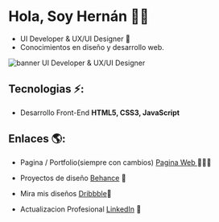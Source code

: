 
# Hola, Soy Hernán 👋🏼

  - UI Developer & UX/UI Designer 🚀 
  - Conocimientos en diseño y desarrollo web.
  <img src="https://trello-attachments.s3.amazonaws.com/5efbca76d0a4785c49e88ddb/60a1c3fab9eb0649c769103e/c051f6ff6e71b1025f5032e60d4cce3f/Dise%C3%B1o_sin_t%C3%ADtulo.png" alt="banner UI Developer & UX/UI Designer ">
  

## Tecnologias ⚡: 
- Desarrollo Front-End **HTML5, CSS3, JavaScript**
 
## Enlaces 🌎:
- Pagina / Portfolio(siempre con cambios) <a href="https://iamhernanflores.netlify.app/"> Pagina Web </a> 👨🏻‍💻
- Proyectos de diseño <a href="https://www.behance.net/IamHernanFlores"> Behance</a> 🎨
- Mira mis diseños <a href="https://dribbble.com/IamHernanFlores"> Dribbble</a>🌌

- Actualizacion Profesional <a href="https://www.linkedin.com/in/hern%C3%A1nfloresdesigner/">LinkedIn</a> 💼
































